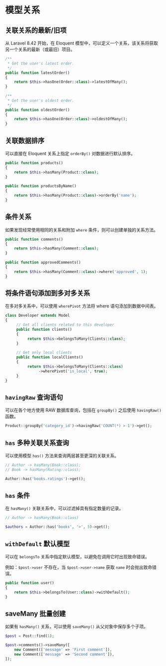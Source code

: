 # 模型关系

## 关联关系的最新/旧项

从 Laravel 8.42 开始，在 Eloquent 模型中，可以定义一个关系，该关系将获取另一个关系的最新（或最旧）项目。

```php
/**
 * Get the user's latest order.
 */
public function latestOrder()
{
    return $this->hasOne(Order::class)->latestOfMany();
}
 
/**
 * Get the user's oldest order.
 */
public function oldestOrder()
{
    return $this->hasOne(Order::class)->oldestOfMany();
}
```

## 关联数据排序

可以直接在 Eloquent 关系上指定 `orderBy()` 对数据进行默认排序。

```php
public function products()
{
    return $this->hasMany(Product::class);
}
 
public function productsByName()
{
    return $this->hasMany(Product::class)->orderBy('name');
}
```

## 条件关系

如果发现经常使用相同的关系和附加 `where` 条件，则可以创建单独的关系方法。

```php
public function comments()
{
    return $this->hasMany(Comment::class);
}
 
public function approvedComments()
{
    return $this->hasMany(Comment::class)->where('approved', 1);
}
```

## 将条件语句添加到多对多关系

在多对多关系中，可以使用 `wherePivot` 方法将 where 语句添加到数据中间表。

```php
class Developer extends Model
{
     // Get all clients related to this developer
     public function clients()
     {
          return $this->belongsToMany(Clients::class);
     }
 
     // Get only local clients
     public function localClients()
     {
          return $this->belongsToMany(Clients::class)
               ->wherePivot('is_local', true);
     }
}
```

## `havingRaw` 查询语句

可以在各个地方使用 RAW 数据库查询，包括在 `groupBy()` 之后使用 `havingRaw()` 函数。

```php
Product::groupBy('category_id')->havingRaw('COUNT(*) > 1')->get();
```

## `has` 多种关联关系查询

可以使用模型 `has()` 方法来查询两层甚至更深的关联关系。

```php
// Author -> hasMany(Book::class);
// Book -> hasMany(Rating::class);

Author::has('books.ratings')->get();
```

## `has` 条件

在 `hasMany()` 关联关系中，可以过滤掉具有指定数量的记录。

```php
// Author -> hasMany(Book::class)

$authors = Author::has('books', '>', 5)->get();
```

## `withDefault` 默认模型

可以在 `belongsTo` 关系中指定默认模型，以避免在调用它时出现致命错误。

例如：`$post->user` 不存在，当 `$post->user->name` 获取 `name` 时会抛出致命错误。

```php
public function user()
{
    return $this->belongsTo(User::class)->withDefault();
}
```

## saveMany 批量创建

如果有 `hasMany()` 关系，可以使用 `saveMany()` 从父对象中保存多个子项。

```php
$post = Post::find(1);

$post->comments()->saveMany([
    new Comment(['message' => 'First comment']),
    new Comment(['message' => 'Second comment']),
]);
```